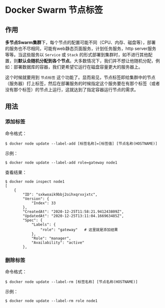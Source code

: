 # Docker Swarm 节点标签

## 作用

**多节点Swarm集群**下，每个节点的配置可能不同（CPU、内存、磁盘等），部署的服务也不尽相同，可能有web静态页面服务，计划任务服务，http server服务等等。当这些服务以 `Service` 或 `Stack` 的形式部署到集群时，如不进行其他配置，则**默认会随机分配到各个节点**。大多数情况下，我们并不想让他随机分配，例如：部署数据库的容器，我们更希望它运行在磁盘容量更大的服务器上。

这个时候就要用到 `节点标签` 这个功能了。显而易见，节点标签即给集群中的节点（服务器）打上标签，然后在部署服务的时候指定这个服务要在有那个标签（或者没有那个标签）的节点上运行，这就达到了指定容器运行节点的需求。

## 用法

### 添加标签

命令格式：

``` shell
$ docker node update --label-add [标签名称]=[标签值] [节点名称(HOSTNAME)]
```

示例：

``` shell
$ docker node update --label-add role=gateway node1
```

查看结果：

``` shell
$ docker node inspect node1
[
    {
        "ID": "sxkwoaik9bbj2oihxqrxxjxtc",
        "Version": {
            "Index": 33
        },
        "CreatedAt": "2020-12-25T11:58:21.941243809Z",
        "UpdatedAt": "2020-12-25T13:11:04.166963485Z",
        "Spec": {
            "Labels": {
                "role": "gateway"   # 这里就是添加结果
            },
            "Role": "manager",
            "Availability": "active"
        },

```

### 删除标签

命令格式：

``` shell
$ docker node update --label-rm [标签名称] [节点名称(HOSTNAME)]
```

示例：

``` shell
$ docker node update --label-rm role node1
```
